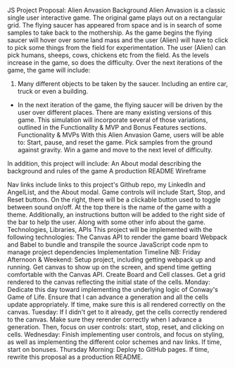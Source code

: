 JS Project Proposal: Alien Anvasion
Background
Alien Anvasion is a classic single user interactive game. The original game plays out on a rectangular grid. The flying saucer has appeared from space and is in search of some samples to take back to the mothership. As the game begins the flying saucer will hover over some land mass and the user (Alien) will have to click to pick some things from the field for experimentation. The user (Alien) can pick humans, sheeps, cows, chickens etc from the field. As the levels increase in the game, so does the difficulty. Over the next iterations of the game, the game will include:
1) Many different objects to be taken by the saucer. Including an entire car, truck or even a building. 
* In the next iteration of the game, the flying saucer will be driven by the user over different places.
There are many existing versions of this game. This simulation will incorporate several of those variations, outlined in the Functionality & MVP and Bonus Features sections.
Functionality & MVPs
With this Alien Anvasion Game, users will be able to:
Start, pause, and reset the game.
Pick samples from the ground against gravity.
Win a game and move to the next level of difficulty.


In addition, this project will include:
An About modal describing the background and rules of the game
A production README
Wireframe







Nav links include links to this project's Github repo, my LinkedIn and AngelList, and the About modal.
Game controls will include Start, Stop, and Reset buttons.
On the right, there will be a clickable button used to toggle between sound on/off.
At the top there is the name of the game with a theme.
Additionally, an instructions button will be added to the right side of the bar to help the user. Along with some other info about the game.
Technologies, Libraries, APIs
This project will be implemented with the following technologies:
The Canvas API to render the game board
Webpack and Babel to bundle and transpile the source JavaScript code
npm to manage project dependencies
Implementation Timeline
NB:
Friday Afternoon & Weekend: Setup project, including getting webpack up and running. Get canvas to show up on the screen, and spend time getting comfortable with the Canvas API. Create Board and Cell classes. Get a grid rendered to the canvas reflecting the initial state of the cells.
Monday: Dedicate this day toward implementing the underlying logic of Conway's Game of Life. Ensure that I can advance a generation and all the cells update appropriately. If time, make sure this is all rendered correctly on the canvas.
Tuesday: If I didn't get to it already, get the cells correctly rendered to the canvas. Make sure they rerender correctly when I advance a generation. Then, focus on user controls: start, stop, reset, and clicking on cells.
Wednesday: Finish implementing user controls, and focus on styling, as well as implementing the different color schemes and nav links. If time, start on bonuses.
Thursday Morning: Deploy to GitHub pages. If time, rewrite this proposal as a production README.
